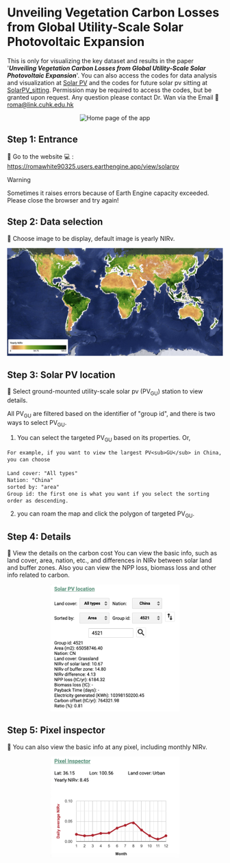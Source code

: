 # Unveiling Vegetation Carbon Losses from Global Utility-Scale Solar Photovoltaic Expansion

This is only for visualizing the key dataset and results in the paper '***Unveiling Vegetation Carbon Losses from Global Utility-Scale Solar Photovoltaic Expansion***'.
You can also access the codes for data analysis and visualization at [Solar PV](https://github.com/romawhite/SolarPV) and the codes for future solar pv sitting at [SolarPV_sitting](https://github.com/romawhite/solarpv_siting).
Permission may be required to access the codes, but be granted upon request.
Any question please contact Dr. Wan via the Email :email: roma@link.cuhk.edu.hk

<p align="center">
  <img src="./images/Home.png" alt="Home page of the app" width="980"/>
</p>

## Step 1: Entrance
:walking: Go to the website :computer: : https://romawhite90325.users.earthengine.app/view/solarpv
> [!WARNING]
> Sometimes it raises errors because of Earth Engine capacity exceeded.
> Please close the browser and try again!

## Step 2: Data selection
:walking: Choose image to be display, default image is yearly NIRv.

<p align="center">
  <img src="./images/yearly_nirv.png" alt="yearly NIRv" width="980"/>
</p>

## Step 3: Solar PV location
:walking: Select ground-mounted utility-scale solar pv (PV<sub>GU</sub>) station to view details.

All PV<sub>GU</sub> are filtered based on the identifier of "group id", and there is two ways to select PV<sub>GU</sub>. 
1. You can select the targeted PV<sub>GU</sub> based on its properties. Or,
```
For example, if you want to view the largest PV<sub>GU</sub> in China, you can choose

Land cover: "All types"
Nation: "China"
sorted by: "area"
Group id: the first one is what you want if you select the sorting order as descending.
```
2. you can roam the map and click the polygon of targeted PV<sub>GU</sub>.

## Step 4: Details
:running: View the details on the carbon cost
You can view the basic info, such as land cover, area, nation, etc., and differences in NIRv between solar land and buffer zones.
Also you can view the NPP loss, biomass loss and other info related to carbon.
<p align="center">
  <img src="./images/SolarPVLoc.png" alt="Details on the selected solar PV" width="300"/>
</p>
<!--![Details on the selected solar PV](./images/SolarPVLoc.png)-->

## Step 5: Pixel inspector
:running: You can also view the basic info at any pixel, including monthly NIRv.

<p align="center">
  <img src="./images/monthly_NIRv.png" alt="monthly NIRv" width="300"/>
</p>
<!--![monthly NIRv](./images/monthly_NIRv.png)-->
